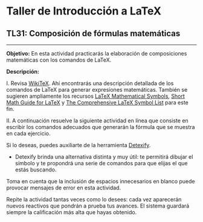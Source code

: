 ﻿# Taller de Introducción a LaTeX

## TL31: Composición de fórmulas matemáticas

---

**Objetivo:** En esta actividad practicarás la elaboración de composiciones matemáticas con los comandos de LaTeX.

**Descripción:**

I. Revisa [WikiTeX](https://es.wikibooks.org/wiki/Manual_wiki/Edici%C3%B3n/TeX). Ahí encontrarás una descripción detallada de los comandos de LaTeX para generar expresiones matemáticas. También se sugieren ampliamente los recursos [LaTeX Mathematical Symbols](http://inteligencianet.com/inn/pluginfile.php/6500/mod_quiz/intro/TL3_ArtPDF1.pdf), [Short Math Guide for LaTeX](http://inteligencianet.com/inn/pluginfile.php/6500/mod_quiz/intro/TL3_ArtPDF2.pdf) y [The Comprehensive LaTeX Symbol List](http://inteligencianet.com/inn/pluginfile.php/6500/mod_quiz/intro/TL3_ArtPDF3.pdf) para este fin.

II. A continuación resuelve la siguiente actividad en línea que consiste en escribir los comandos adecuados que generarán la fórmula que se muestra en cada ejercicio.

Si lo deseas, puedes auxiliarte de la herramienta [Detexify](http://detexify.kirelabs.org/classify.html).

* Detexify brinda una alternativa distinta y muy útil: te permitirá dibujar el símbolo y te propondrá una serie de comandos para que elijas el que estás buscando.

Toma en cuenta que la inclusión de espacios innecesarios en blanco puede provocar mensajes de error en esta actividad.

Repite la actividad tantas veces como lo desees: cada vez aparecerán nuevos reactivos que pondrán a prueba tus avances. El sistema guardará siempre la calificación más alta que hayas obtenido.



